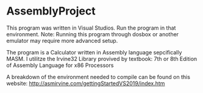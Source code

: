 # AssemblyProject
This program was written in Visual Studios. 
Run the program in that environment.
Note: Running this program through dosbox or another emulator
may require more advanced setup. 

The program is a Calculator written in Assembly language 
sepcifically MASM. 
I utilitze the Irvine32 Library provived by textbook:
7th or 8th Edition of Assembly Language for x86 Processors

A breakdown of the environment needed to 
compile can be found on this website:
http://asmirvine.com/gettingStartedVS2019/index.htm

